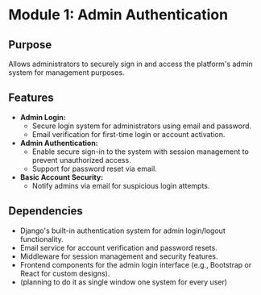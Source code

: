 # Module 1: Admin Authentication

## Purpose
Allows administrators to securely sign in and access the platform's admin system for management purposes.

## Features
- **Admin Login:**
  - Secure login system for administrators using email and password.
  - Email verification for first-time login or account activation.
- **Admin Authentication:**
  - Enable secure sign-in to the system with session management to prevent unauthorized access.
  - Support for password reset via email.
- **Basic Account Security:**
  - Notify admins via email for suspicious login attempts.

## Dependencies
- Django's built-in authentication system for admin login/logout functionality.
- Email service for account verification and password resets.
- Middleware for session management and security features.
- Frontend components for the admin login interface (e.g., Bootstrap or React for custom designs).
- (planning to do it as single window one system for every user)

